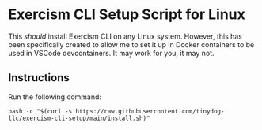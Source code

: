# Exercism CLI Setup Script for Linux

This *should* install Exercism CLI on any Linux system. However, this has been specifically created to allow me to set it up in Docker containers to be used in VSCode devcontainers. It may work for you, it may not.

## Instructions

Run the following command:

`bash -c "$(curl -s https://raw.githubusercontent.com/tinydog-llc/exercism-cli-setup/main/install.sh)"`

